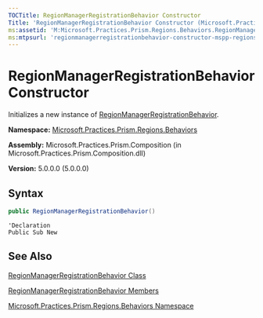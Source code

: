 ```yaml
---
TOCTitle: RegionManagerRegistrationBehavior Constructor
Title: 'RegionManagerRegistrationBehavior Constructor (Microsoft.Practices.Prism.Regions.Behaviors)'
ms:assetid: 'M:Microsoft.Practices.Prism.Regions.Behaviors.RegionManagerRegistrationBehavior.\#ctor'
ms:mtpsurl: 'regionmanagerregistrationbehavior-constructor-mspp-regions-behaviors.md'
---
```


# RegionManagerRegistrationBehavior Constructor

Initializes a new instance of [RegionManagerRegistrationBehavior](/patterns-practices/reference/regionmanagerregistrationbehavior-class-mspp-regions-behaviors).

**Namespace:** [Microsoft.Practices.Prism.Regions.Behaviors](/patterns-practices/reference/mspp-regions-behaviors-namespace)

**Assembly:** Microsoft.Practices.Prism.Composition (in Microsoft.Practices.Prism.Composition.dll)

**Version:** 5.0.0.0 (5.0.0.0)

## Syntax

```C#
public RegionManagerRegistrationBehavior()
```

```VB
'Declaration
Public Sub New
```

## See Also

[RegionManagerRegistrationBehavior Class](/patterns-practices/reference/regionmanagerregistrationbehavior-class-mspp-regions-behaviors)

[RegionManagerRegistrationBehavior Members](/patterns-practices/reference/regionmanagerregistrationbehavior-members-mspp-regions-behaviors)

[Microsoft.Practices.Prism.Regions.Behaviors Namespace](/patterns-practices/reference/mspp-regions-behaviors-namespace)
